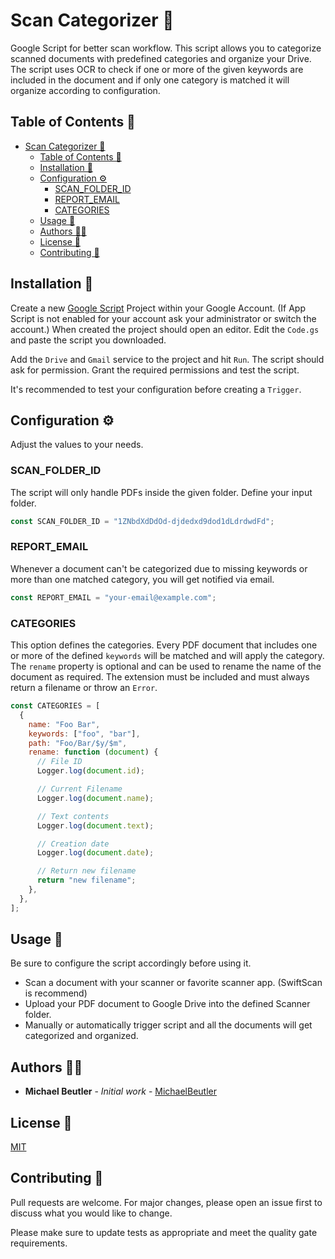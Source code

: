 # Scan Categorizer 🏸

Google Script for better scan workflow. This script allows you to categorize scanned documents with predefined categories and organize your Drive.
The script uses OCR to check if one or more of the given keywords are included in the document and if only one category is matched it will organize according to configuration.

## Table of Contents 🧾

- [Scan Categorizer 🏸](#scan-categorizer-)
  - [Table of Contents 🧾](#table-of-contents-)
  - [Installation 🎈](#installation-)
  - [Configuration ⚙](#configuration-)
    - [SCAN_FOLDER_ID](#scan_folder_id)
    - [REPORT_EMAIL](#report_email)
    - [CATEGORIES](#categories)
  - [Usage 🚀](#usage-)
  - [Authors 👨‍💻](#authors-)
  - [License 📃](#license-)
  - [Contributing 🤝](#contributing-)

## Installation 🎈

Create a new [Google Script](https://script.google.com/) Project within your Google Account. (If App Script is not enabled for your account ask your administrator or switch the account.) When created the project should open an editor. Edit the `Code.gs` and paste the script you downloaded.

Add the `Drive` and `Gmail` service to the project and hit `Run`. The script should ask for permission. Grant the required permissions and test the script.

It's recommended to test your configuration before creating a `Trigger`.

## Configuration ⚙

Adjust the values to your needs.

### SCAN_FOLDER_ID

The script will only handle PDFs inside the given folder. Define your input folder.

```js
const SCAN_FOLDER_ID = "1ZNbdXdDdOd-djdedxd9dod1dLdrdwdFd";
```

### REPORT_EMAIL

Whenever a document can't be categorized due to missing keywords or more than one matched category, you will get notified via email.

```js
const REPORT_EMAIL = "your-email@example.com";
```

### CATEGORIES

This option defines the categories. Every PDF document that includes one or more of the defined `keywords` will be matched and will apply the category. The `rename` property is optional and can be used to rename the name of the document as required. The extension must be included and must always return a filename or throw an `Error`.

```js
const CATEGORIES = [
  {
    name: "Foo Bar",
    keywords: ["foo", "bar"],
    path: "Foo/Bar/$y/$m",
    rename: function (document) {
      // File ID
      Logger.log(document.id);

      // Current Filename
      Logger.log(document.name);

      // Text contents
      Logger.log(document.text);

      // Creation date
      Logger.log(document.date);

      // Return new filename
      return "new filename";
    },
  },
];
```

## Usage 🚀

Be sure to configure the script accordingly before using it.

- Scan a document with your scanner or favorite scanner app. (SwiftScan is recommend)
- Upload your PDF document to Google Drive into the defined Scanner folder.
- Manually or automatically trigger script and all the documents will get categorized and organized.

## Authors 👨‍💻

- **Michael Beutler** - _Initial work_ - [MichaelBeutler](https://github.com/MichaelBeutler)

## License 📃

[MIT](https://choosealicense.com/licenses/mit/)

## Contributing 🤝

Pull requests are welcome. For major changes, please open an issue first to discuss what you would like to change.

Please make sure to update tests as appropriate and meet the quality gate requirements.
